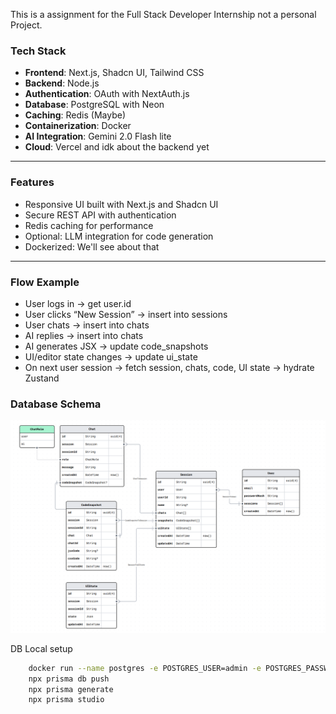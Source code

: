 This is a assignment for the Full Stack Developer Internship not a personal Project.

### Tech Stack

- **Frontend**: Next.js, Shadcn UI, Tailwind CSS
- **Backend**: Node.js
- **Authentication**: OAuth with NextAuth.js
- **Database**: PostgreSQL with Neon
- **Caching**: Redis (Maybe)
- **Containerization**: Docker
- **AI Integration**: Gemini 2.0 Flash lite
- **Cloud**: Vercel and idk about the backend yet
---


### Features

- Responsive UI built with Next.js and Shadcn UI
- Secure REST API with authentication
- Redis caching for performance
- Optional: LLM integration for code generation
- Dockerized: We'll see about that
---

### Flow Example
- User logs in → get user.id
- User clicks “New Session” → insert into sessions
- User chats → insert into chats
- AI replies → insert into chats
- AI generates JSX → update code_snapshots
- UI/editor state changes → update ui_state
- On next user session → fetch session, chats, code, UI state → hydrate Zustand
### Database Schema
![DBschema](DBSchema.png)


DB Local setup
```bash
    docker run --name postgres -e POSTGRES_USER=admin -e POSTGRES_PASSWORD=admin -e POSTGRES_DB=mydb -p 5432:5432 -d postgres
    npx prisma db push
    npx prisma generate
    npx prisma studio
```